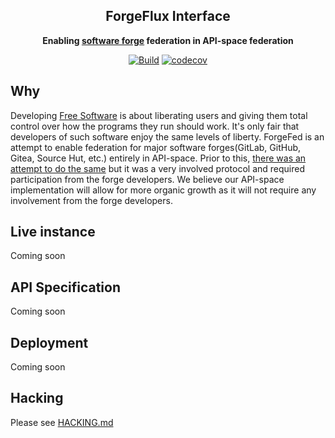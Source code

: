 <div align="center">

## ForgeFlux Interface

**Enabling [software forge](https://en.wikipedia.org/wiki/Forge_(software)) federation in API-space federation**

[![Build](https://github.com/forgeflux-org/interface/actions/workflows/linux.yml/badge.svg)](https://github.com/forgeflux-org/interface/actions/workflows/linux.yml)
[![codecov](https://codecov.io/gh/forgeflux-org/interface/branch/master/graph/badge.svg?token=0100H4ECG4)](https://codecov.io/gh/forgeflux-org/interface)

</div>

## Why

Developing [Free
Software](https://www.gnu.org/philosophy/free-sw.en.html) is about
liberating users and giving them total control over how the programs
they run should work. It's only fair that developers of such software
enjoy the same levels of liberty. ForgeFed is an attempt to enable
federation for major software forges(GitLab, GitHub, Gitea, Source Hut,
etc.) entirely in API-space. Prior to this, [there was an attempt to do
the same](https://forgefed.peers.community/) but it was a very involved
protocol and required participation from the forge developers. We
believe our API-space implementation will allow for more organic growth
as it will not require any involvement from the forge developers.

## Live instance

Coming soon

## API Specification

Coming soon

## Deployment

Coming soon

## Hacking

Please see [HACKING.md](./docs/HACKING.md)
